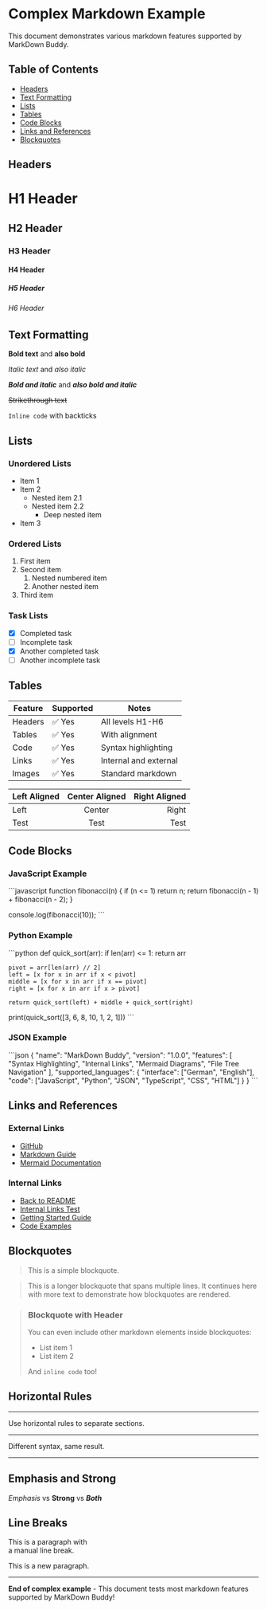 # Complex Markdown Example

This document demonstrates various markdown features supported by MarkDown Buddy.

## Table of Contents
- [Headers](#headers)
- [Text Formatting](#text-formatting)
- [Lists](#lists)
- [Tables](#tables)
- [Code Blocks](#code-blocks)
- [Links and References](#links-and-references)
- [Blockquotes](#blockquotes)

## Headers

# H1 Header
## H2 Header  
### H3 Header
#### H4 Header
##### H5 Header
###### H6 Header

## Text Formatting

**Bold text** and __also bold__

*Italic text* and _also italic_

***Bold and italic*** and ___also bold and italic___

~~Strikethrough text~~

`Inline code` with backticks

## Lists

### Unordered Lists
- Item 1
- Item 2
  - Nested item 2.1
  - Nested item 2.2
    - Deep nested item
- Item 3

### Ordered Lists
1. First item
2. Second item
   1. Nested numbered item
   2. Another nested item
3. Third item

### Task Lists
- [x] Completed task
- [ ] Incomplete task
- [x] Another completed task
- [ ] Another incomplete task

## Tables

| Feature | Supported | Notes |
|---------|-----------|-------|
| Headers | ✅ Yes | All levels H1-H6 |
| Tables | ✅ Yes | With alignment |
| Code | ✅ Yes | Syntax highlighting |
| Links | ✅ Yes | Internal and external |
| Images | ✅ Yes | Standard markdown |

| Left Aligned | Center Aligned | Right Aligned |
|:-------------|:--------------:|--------------:|
| Left | Center | Right |
| Test | Test | Test |

## Code Blocks

### JavaScript Example
\`\`\`javascript
function fibonacci(n) {
  if (n <= 1) return n;
  return fibonacci(n - 1) + fibonacci(n - 2);
}

console.log(fibonacci(10));
\`\`\`

### Python Example
\`\`\`python
def quick_sort(arr):
    if len(arr) <= 1:
        return arr
    
    pivot = arr[len(arr) // 2]
    left = [x for x in arr if x < pivot]
    middle = [x for x in arr if x == pivot]
    right = [x for x in arr if x > pivot]
    
    return quick_sort(left) + middle + quick_sort(right)

print(quick_sort([3, 6, 8, 10, 1, 2, 1]))
\`\`\`

### JSON Example
\`\`\`json
{
  "name": "MarkDown Buddy",
  "version": "1.0.0",
  "features": [
    "Syntax Highlighting",
    "Internal Links",
    "Mermaid Diagrams",
    "File Tree Navigation"
  ],
  "supported_languages": {
    "interface": ["German", "English"],
    "code": ["JavaScript", "Python", "JSON", "TypeScript", "CSS", "HTML"]
  }
}
\`\`\`

## Links and References

### External Links
- [GitHub](https://github.com)
- [Markdown Guide](https://www.markdownguide.org/)
- [Mermaid Documentation](https://mermaid.js.org/)

### Internal Links
- [Back to README](../README.md)
- [Internal Links Test](internal-links.md)
- [Getting Started Guide](getting-started.md)
- [Code Examples](../examples/code-examples.md)

## Blockquotes

> This is a simple blockquote.

> This is a longer blockquote that spans multiple lines.
> It continues here with more text to demonstrate
> how blockquotes are rendered.

> ### Blockquote with Header
> 
> You can even include other markdown elements inside blockquotes:
> 
> - List item 1
> - List item 2
> 
> And `inline code` too!

## Horizontal Rules

---

Use horizontal rules to separate sections.

***

Different syntax, same result.

___

## Emphasis and Strong

*Emphasis* vs **Strong** vs ***Both***

## Line Breaks

This is a paragraph with  
a manual line break.

This is a new paragraph.

---

**End of complex example** - This document tests most markdown features supported by MarkDown Buddy!